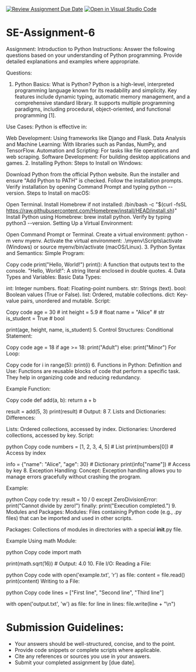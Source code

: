 [![Review Assignment Due Date](https://classroom.github.com/assets/deadline-readme-button-24ddc0f5d75046c5622901739e7c5dd533143b0c8e959d652212380cedb1ea36.svg)](https://classroom.github.com/a/WfNmjXUk)
[![Open in Visual Studio Code](https://classroom.github.com/assets/open-in-vscode-718a45dd9cf7e7f842a935f5ebbe5719a5e09af4491e668f4dbf3b35d5cca122.svg)](https://classroom.github.com/online_ide?assignment_repo_id=15237416&assignment_repo_type=AssignmentRepo)
# SE-Assignment-6
 Assignment: Introduction to Python
Instructions:
Answer the following questions based on your understanding of Python programming. Provide detailed explanations and examples where appropriate.

 Questions:

1. Python Basics:
  What is Python?
Python is a high-level, interpreted programming language known for its readability and simplicity. Key features include dynamic typing, automatic memory management, and a comprehensive standard library. It supports multiple programming paradigms, including procedural, object-oriented, and functional programming [1].

Use Cases:
Python is effective in:

Web Development: Using frameworks like Django and Flask.
Data Analysis and Machine Learning: With libraries such as Pandas, NumPy, and TensorFlow.
Automation and Scripting: For tasks like file operations and web scraping.
Software Development: For building desktop applications and games.
2. Installing Python:
Steps to Install on Windows:

Download Python from the official Python website.
Run the installer and ensure "Add Python to PATH" is checked.
Follow the installation prompts.
Verify installation by opening Command Prompt and typing python --version.
Steps to Install on macOS:

Open Terminal.
Install Homebrew if not installed: /bin/bash -c "$(curl -fsSL https://raw.githubusercontent.com/Homebrew/install/HEAD/install.sh)"
Install Python using Homebrew: brew install python.
Verify by typing python3 --version.
Setting Up a Virtual Environment:

Open Command Prompt or Terminal.
Create a virtual environment: python -m venv myenv.
Activate the virtual environment: .\myenv\Scripts\activate (Windows) or source myenv/bin/activate (macOS/Linux).
3. Python Syntax and Semantics:
Simple Program:

Copy code
print("Hello, World!")
print(): A function that outputs text to the console.
"Hello, World!": A string literal enclosed in double quotes.
4. Data Types and Variables:
Basic Data Types:

int: Integer numbers.
float: Floating-point numbers.
str: Strings (text).
bool: Boolean values (True or False).
list: Ordered, mutable collections.
dict: Key-value pairs, unordered and mutable.
Script:


Copy code
age = 30           # int
height = 5.9       # float
name = "Alice"     # str
is_student = True  # bool

print(age, height, name, is_student)
5. Control Structures:
Conditional Statement:


Copy code
age = 18
if age >= 18:
    print("Adult")
else:
    print("Minor")
For Loop:


Copy code
for i in range(5):
    print(i)
6. Functions in Python:
Definition and Use:
Functions are reusable blocks of code that perform a specific task. They help in organizing code and reducing redundancy.

Example Function:


Copy code
def add(a, b):
    return a + b

result = add(5, 3)
print(result)  # Output: 8
7. Lists and Dictionaries:
Differences:

Lists: Ordered collections, accessed by index.
Dictionaries: Unordered collections, accessed by key.
Script:

python
Copy code
numbers = [1, 2, 3, 4, 5]  # List
print(numbers[0])          # Access by index

info = {"name": "Alice", "age": 30}  # Dictionary
print(info["name"])        # Access by key
8. Exception Handling:
Concept:
Exception handling allows you to manage errors gracefully without crashing the program.

Example:

python
Copy code
try:
    result = 10 / 0
except ZeroDivisionError:
    print("Cannot divide by zero!")
finally:
    print("Execution completed.")
9. Modules and Packages:
Modules: Files containing Python code (e.g., .py files) that can be imported and used in other scripts.

Packages: Collections of modules in directories with a special __init__.py file.

Example Using math Module:

python
Copy code
import math

print(math.sqrt(16))  # Output: 4.0
10. File I/O:
Reading a File:

python
Copy code
with open('example.txt', 'r') as file:
    content = file.read()
    print(content)
Writing to a File:

python
Copy code
lines = ["First line", "Second line", "Third line"]

with open('output.txt', 'w') as file:
    for line in lines:
        file.write(line + "\n")

# Submission Guidelines:
- Your answers should be well-structured, concise, and to the point.
- Provide code snippets or complete scripts where applicable.
- Cite any references or sources you use in your answers.
- Submit your completed assignment by [due date].


